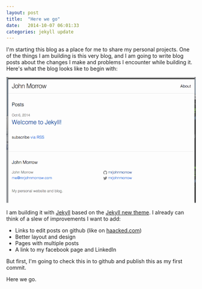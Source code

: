 ```yaml
---
layout: post
title:  "Here we go"
date:   2014-10-07 06:01:33
categories: jekyll update
---
```


I'm starting this blog as a place for me to share my personal projects. One of the things I am building is this very blog, and I am going to write blog posts about the changes I make and problems I encounter while building it.  Here's what the blog looks like to begin with:

![Standard Jekyll layout](/images/original-blog-layout.png)


I am building it with [Jekyll](https://github.com/jekyll/jekyll) based on the [Jekyll new theme](https://github.com/jglovier/jekyll-new). I already can think of a slew of improvements I want to add:

* Links to edit posts on github (like on [haacked.com](http://haacked.com))
* Better layout and design
* Pages with multiple posts
* A link to my facebook page and LinkedIn

But first, I'm going to check this in to github and publish this as my first commit.

Here we go.

[jekyll]:      http://jekyllrb.com
[jekyll-gh]:   https://github.com/jekyll/jekyll
[jekyll-help]: https://github.com/jekyll/jekyll-help
